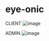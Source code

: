 # eye-onic
CLIENT
![image](https://user-images.githubusercontent.com/124488662/222672497-31c5e763-bcc3-4fc1-9c17-66a6392627d5.png)

ADMIN
![image](https://user-images.githubusercontent.com/124488662/222674653-7bf44b56-8ddc-4859-9b8e-a92e275d903f.png)

